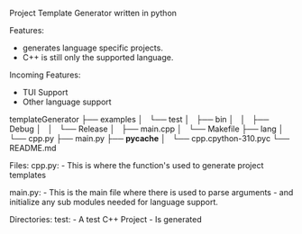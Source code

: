 Project Template Generator written in python

Features:
  - generates language specific projects.
  - C++ is still only the supported language.

Incoming Features:
  - TUI Support 
  - Other language support

templateGenerator
├── examples
│   └── test
│       ├── bin
│       │   ├── Debug
│       │   └── Release
│       ├── main.cpp
│       └── Makefile
├── lang
│   └── cpp.py
├── main.py
├── __pycache__
│   └── cpp.cpython-310.pyc
└── README.md

Files:
  cpp.py:
    - This is where the function's used to generate project templates 

  main.py: 
    - This is the main file where there is used to parse arguments
    - and initialize any sub modules needed for language support.


Directories:
  test:
    - A test C++ Project 
    - Is generated


